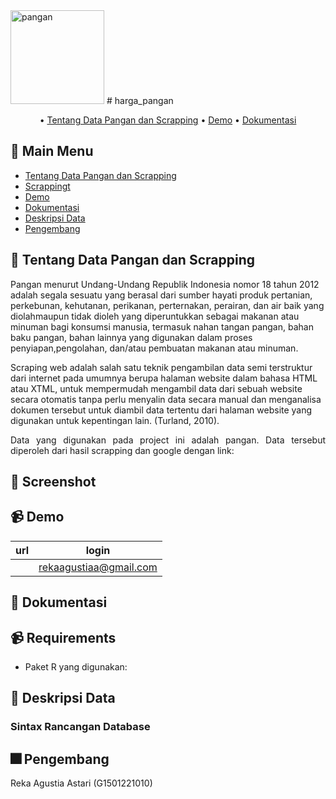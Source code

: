 <img width="150" alt="pangan" src="https://github.com/Rekaagustia/harga_pangan/assets/39205545/08255e8f-8598-436a-bd8b-dddd53e5d0c5.png">
# harga_pangan
<div align="center">

• [Tentang Data Pangan dan Scrapping](#memo-tentang-data-base-my-skincare)
• [Demo](#video_camera-demo)
• [Dokumentasi](#blue_book-dokumentasi)

</div>

## :bookmark_tabs: Main Menu

- [Tentang Data Pangan dan Scrapping](#memo-tentang-data-base-my-skincare)
- [Scrappingt](#camera_flash-screenshot)
- [Demo](#video_camera-demo)
- [Dokumentasi](#blue_book-dokumentasi)
- [Deskripsi Data](#pencil-deskripsi-data)
- [Pengembang](#fireworks-anggota-tim-pengembang)


## :memo: Tentang Data Pangan dan Scrapping 
Pangan menurut Undang-Undang Republik Indonesia nomor 18 tahun 2012 adalah segala sesuatu yang berasal dari sumber hayati produk pertanian, perkebunan, kehutanan, perikanan, perternakan, perairan, dan air baik yang diolahmaupun tidak dioleh yang diperuntukkan sebagai makanan atau minuman bagi konsumsi manusia, termasuk nahan tangan pangan, bahan baku pangan, bahan lainnya yang digunakan dalam proses penyiapan,pengolahan, dan/atau pembuatan makanan atau minuman.

Scraping web adalah salah satu teknik pengambilan data semi terstruktur dari internet pada umumnya berupa halaman website dalam bahasa HTML atau XTML, untuk mempermudah mengambil data dari sebuah website secara otomatis tanpa perlu menyalin data secara manual dan menganalisa dokumen tersebut untuk diambil data tertentu dari halaman website yang digunakan untuk kepentingan lain. (Turland, 2010).

<div align="justify">
Data yang digunakan pada project ini adalah pangan. Data tersebut diperoleh dari hasil scrapping dan google dengan link: 
</div>

<div align="justify">



## :camera_flash: Screenshot


## :video_camera: Demo
| url                      | login          |
| ------------------------ | -------------- |
|| rekaagustiaa@gmail.com |



## :blue_book: Dokumentasi 


## :video_camera: Requirements

- Paket R yang digunakan:


## :pencil: Deskripsi Data
### Sintax Rancangan Database

## :fireworks: Pengembang
 Reka Agustia Astari    (G1501221010)
